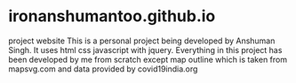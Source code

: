 # ironanshumantoo.github.io
project website
This is a personal project being developed by Anshuman Singh.
It uses html css javascript with jquery.
Everything in this project has been developed by me from scratch except map outline which is taken from mapsvg.com and data provided by covid19india.org
